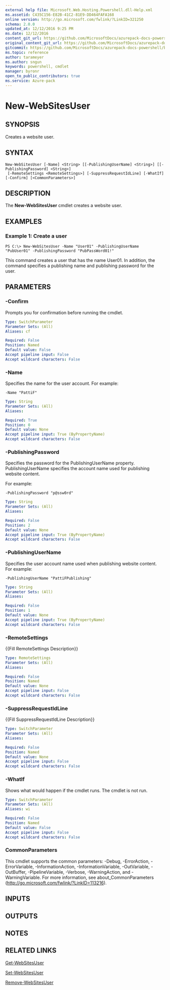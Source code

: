 ```yaml
---
external help file: Microsoft.Web.Hosting.Powershell.dll-Help.xml
ms.assetid: C435C156-E82B-41C2-81E9-DD464FAFA168
online version: http://go.microsoft.com/fwlink/?LinkID=321250
schema: 2.0.0
updated_at: 12/12/2016 9:25 PM
ms.date: 12/12/2016
content_git_url: https://github.com/MicrosoftDocs/azurepack-docs-powershell/blob/master/AzurePack-cmdlets/Websites/v1.0/New-WebSitesUser.md
original_content_git_url: https://github.com/MicrosoftDocs/azurepack-docs-powershell/blob/master/AzurePack-cmdlets/Websites/v1.0/New-WebSitesUser.md
gitcommit: https://github.com/MicrosoftDocs/azurepack-docs-powershell/blob/b83cde31c8e8df3140400b62cc6698cfc8f37a47/AzurePack-cmdlets/Websites/v1.0/New-WebSitesUser.md
ms.topic: reference
author: tarameyer
ms.author: sngun
keywords: powershell, cmdlet
manager: byronr
open_to_public_contributors: true
ms.service: Azure-pack
---
```


# New-WebSitesUser

## SYNOPSIS
Creates a website user.

## SYNTAX

```
New-WebSitesUser [-Name] <String> [[-PublishingUserName] <String>] [[-PublishingPassword] <String>]
 [-RemoteSettings <RemoteSettings>] [-SuppressRequestIdLine] [-WhatIf] [-Confirm] [<CommonParameters>]
```

## DESCRIPTION
The **New-WebSitesUser** cmdlet creates a website user.

## EXAMPLES

### Example 1: Create a user
```
PS C:\> New-WebSitesUser -Name "User01" -PublishingUserName "PubUser01" -PublishingPassword "PubPassWord01!"
```

This command creates a user that has the name User01.
In addition, the command specifies a publishing name and publishing password for the user.

## PARAMETERS

### -Confirm
Prompts you for confirmation before running the cmdlet.

```yaml
Type: SwitchParameter
Parameter Sets: (All)
Aliases: cf

Required: False
Position: Named
Default value: False
Accept pipeline input: False
Accept wildcard characters: False
```

### -Name
Specifies the name for the user account.
For example:

`-Name "PattiF"`

```yaml
Type: String
Parameter Sets: (All)
Aliases: 

Required: True
Position: 0
Default value: None
Accept pipeline input: True (ByPropertyName)
Accept wildcard characters: False
```

### -PublishingPassword
Specifies the password for the PublishingUserName property.
PublishingUserName specifies the account name used for publishing website content.

For example:

`-PublishingPassword "p@ssw0rd"`

```yaml
Type: String
Parameter Sets: (All)
Aliases: 

Required: False
Position: 2
Default value: None
Accept pipeline input: True (ByPropertyName)
Accept wildcard characters: False
```

### -PublishingUserName
Specifies the user account name used when publishing website content.
For example:

`-PublishingUserName "PattiFPublishing"`

```yaml
Type: String
Parameter Sets: (All)
Aliases: 

Required: False
Position: 1
Default value: None
Accept pipeline input: True (ByPropertyName)
Accept wildcard characters: False
```

### -RemoteSettings
{{Fill RemoteSettings Description}}

```yaml
Type: RemoteSettings
Parameter Sets: (All)
Aliases: 

Required: False
Position: Named
Default value: None
Accept pipeline input: False
Accept wildcard characters: False
```

### -SuppressRequestIdLine
{{Fill SuppressRequestIdLine Description}}

```yaml
Type: SwitchParameter
Parameter Sets: (All)
Aliases: 

Required: False
Position: Named
Default value: None
Accept pipeline input: False
Accept wildcard characters: False
```

### -WhatIf
Shows what would happen if the cmdlet runs.
The cmdlet is not run.

```yaml
Type: SwitchParameter
Parameter Sets: (All)
Aliases: wi

Required: False
Position: Named
Default value: False
Accept pipeline input: False
Accept wildcard characters: False
```

### CommonParameters
This cmdlet supports the common parameters: -Debug, -ErrorAction, -ErrorVariable, -InformationAction, -InformationVariable, -OutVariable, -OutBuffer, -PipelineVariable, -Verbose, -WarningAction, and -WarningVariable. For more information, see about_CommonParameters (http://go.microsoft.com/fwlink/?LinkID=113216).

## INPUTS

## OUTPUTS

## NOTES

## RELATED LINKS

[Get-WebSitesUser](xref:Websites/v1.0/Get-WebSitesUser.md)

[Set-WebSitesUser](xref:Websites/v1.0/Set-WebSitesUser.md)

[Remove-WebSitesUser](xref:Websites/v1.0/Remove-WebSitesUser.md)


